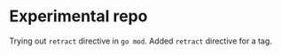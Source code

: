 # Experimental repo

Trying out `retract` directive in `go mod`. Added `retract` directive for a tag.

